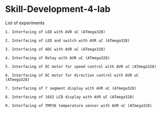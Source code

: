 # Skill-Development-4-lab
List of experiments

    1. Interfacing of LED with AVR uC (ATmega328)
    
    2. Interfacing of LED and switch with AVR uC (ATmega328)
    
    3. Interfacing of ADC with AVR uC (ATmega328)
    
    4. Interfacing of Relay with AVR uC (ATmega328)
    
    5. Interfacing of DC motor for speed control with AVR uC (ATmega328)
    
    6. Interfacing of DC motor for direction control with AVR uC (ATmega328)
    
    7. Interfacing of 7 segment display with AVR uC (ATmega328)
    
    8. Interfacing of 16X2 LCD display with AVR uC (ATmega328)
    
    9. Interfacing of TMP36 temperature sensor with AVR uC (ATmega328)
   
